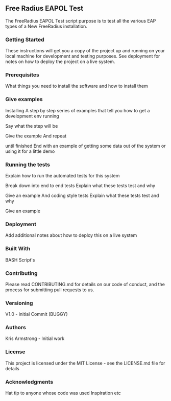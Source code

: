 ## Free Radius EAPOL Test
The FreeRadius EAPOL Test script purpose is to test all the various EAP types of a New FreeRadius installation.

### Getting Started
These instructions will get you a copy of the project up and running on your local machine for development and testing purposes. See deployment for notes on how to deploy the project on a live system.

### Prerequisites
What things you need to install the software and how to install them

### Give examples
Installing
A step by step series of examples that tell you how to get a development env running

Say what the step will be

Give the example
And repeat

until finished
End with an example of getting some data out of the system or using it for a little demo

### Running the tests
Explain how to run the automated tests for this system

Break down into end to end tests
Explain what these tests test and why

Give an example
And coding style tests
Explain what these tests test and why

Give an example

### Deployment
Add additional notes about how to deploy this on a live system

### Built With
BASH Script's

### Contributing
Please read CONTRIBUTING.md for details on our code of conduct, and the process for submitting pull requests to us.

### Versioning
V1.0 - initial Commit (BUGGY)

### Authors
Kris Armstrong - Initial work

### License
This project is licensed under the MIT License - see the LICENSE.md file for details

### Acknowledgments
Hat tip to anyone whose code was used
Inspiration
etc
